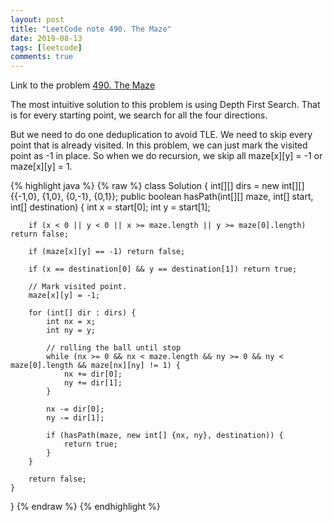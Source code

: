 ```yaml
---
layout: post
title: "LeetCode note 490. The Maze"
date: 2019-08-13
tags: [leetcode]
comments: true
---
```


Link to the problem [490. The Maze][lc-link]

The most intuitive solution to this problem is using Depth First Search. That is for every starting point, we search for all the four directions.

But we need to do one deduplication to avoid TLE. We need to skip every point that is already visited. In this problem, we can just mark the visited point as -1 in place. So when we do recursion, we skip all maze[x][y] = -1 or maze[x][y] = 1.

{% highlight java %}
{% raw %}
class Solution {
    int[][] dirs = new int[][] {{-1,0}, {1,0}, {0,-1}, {0,1}};
    public boolean hasPath(int[][] maze, int[] start, int[] destination) {
        int x = start[0];
        int y = start[1];

        if (x < 0 || y < 0 || x >= maze.length || y >= maze[0].length) return false;
    
        if (maze[x][y] == -1) return false;
    
        if (x == destination[0] && y == destination[1]) return true;
    
        // Mark visited point.
        maze[x][y] = -1;
    
        for (int[] dir : dirs) {
            int nx = x;
            int ny = y;
    
            // rolling the ball until stop
            while (nx >= 0 && nx < maze.length && ny >= 0 && ny < maze[0].length && maze[nx][ny] != 1) {
                nx += dir[0];
                ny += dir[1];
            }
    
            nx -= dir[0];
            ny -= dir[1];
    
            if (hasPath(maze, new int[] {nx, ny}, destination)) {
                return true;
            }
        }
    
        return false;
    }
}
{% endraw %}
{% endhighlight %}

[lc-link]: https://leetcode.com/problems/the-maze